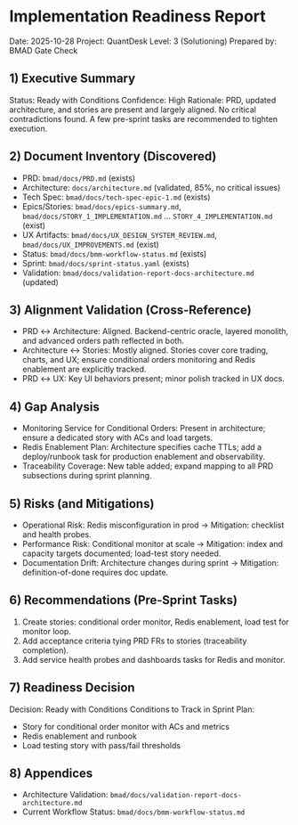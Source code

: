 # Implementation Readiness Report

Date: 2025-10-28
Project: QuantDesk
Level: 3 (Solutioning)
Prepared by: BMAD Gate Check

## 1) Executive Summary
Status: Ready with Conditions
Confidence: High
Rationale: PRD, updated architecture, and stories are present and largely aligned. No critical contradictions found. A few pre-sprint tasks are recommended to tighten execution.

## 2) Document Inventory (Discovered)
- PRD: `bmad/docs/PRD.md` (exists)
- Architecture: `docs/architecture.md` (validated, 85%, no critical issues)
- Tech Spec: `bmad/docs/tech-spec-epic-1.md` (exists)
- Epics/Stories: `bmad/docs/epics-summary.md`, `bmad/docs/STORY_1_IMPLEMENTATION.md` … `STORY_4_IMPLEMENTATION.md` (exist)
- UX Artifacts: `bmad/docs/UX_DESIGN_SYSTEM_REVIEW.md`, `bmad/docs/UX_IMPROVEMENTS.md` (exist)
- Status: `bmad/docs/bmm-workflow-status.md` (exists)
- Sprint: `bmad/docs/sprint-status.yaml` (exists)
- Validation: `bmad/docs/validation-report-docs-architecture.md` (updated)

## 3) Alignment Validation (Cross-Reference)
- PRD ↔ Architecture: Aligned. Backend-centric oracle, layered monolith, and advanced orders path reflected in both.
- Architecture ↔ Stories: Mostly aligned. Stories cover core trading, charts, and UX; ensure conditional orders monitoring and Redis enablement are explicitly tracked.
- PRD ↔ UX: Key UI behaviors present; minor polish tracked in UX docs.

## 4) Gap Analysis
- Monitoring Service for Conditional Orders: Present in architecture; ensure a dedicated story with ACs and load targets.
- Redis Enablement Plan: Architecture specifies cache TTLs; add a deploy/runbook task for production enablement and observability.
- Traceability Coverage: New table added; expand mapping to all PRD subsections during sprint planning.

## 5) Risks (and Mitigations)
- Operational Risk: Redis misconfiguration in prod → Mitigation: checklist and health probes.
- Performance Risk: Conditional monitor at scale → Mitigation: index and capacity targets documented; load-test story needed.
- Documentation Drift: Architecture changes during sprint → Mitigation: definition-of-done requires doc update.

## 6) Recommendations (Pre‑Sprint Tasks)
1. Create stories: conditional order monitor, Redis enablement, load test for monitor loop.
2. Add acceptance criteria tying PRD FRs to stories (traceability completion).
3. Add service health probes and dashboards tasks for Redis and monitor.

## 7) Readiness Decision
Decision: Ready with Conditions
Conditions to Track in Sprint Plan:
- Story for conditional order monitor with ACs and metrics
- Redis enablement and runbook
- Load testing story with pass/fail thresholds

## 8) Appendices
- Architecture Validation: `bmad/docs/validation-report-docs-architecture.md`
- Current Workflow Status: `bmad/docs/bmm-workflow-status.md`
